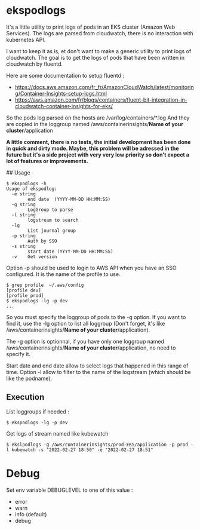 # ekspodlogs

It's a little utility to print logs of pods in an EKS cluster (Amazon Web Services). The logs are parsed from cloudwatch, there is no interaction with kubernetes API.

I want to keep it as is, et don't want to make a generic utility to print logs of cloudwatch. The goal is to get the logs of pods that have been written in cloudwatch by fluentd. 

Here are some documentation to setup fluentd :

* https://docs.aws.amazon.com/fr_fr/AmazonCloudWatch/latest/monitoring/Container-Insights-setup-logs.html
* https://aws.amazon.com/fr/blogs/containers/fluent-bit-integration-in-cloudwatch-container-insights-for-eks/


So the pods log parsed on the hosts are /var/log/containers/*.log
And they are copied in the loggroup named /aws/containerinsights/**Name of your cluster**/application


**A little comment, there is no tests, the initial development has been done in quick and dirty mode. Maybe, this problem will be adressed in the future but it's a side project with very very low priority so don't expect a lot of features or improvements.**

## Usage

```
$ ekspodlogs -h
Usage of ekspodlog:
  -e string
        end date  (YYYY-MM-DD HH:MM:SS)
  -g string
        LogGroup to parse
  -l string
        logstream to search
  -lg
        List journal group
  -p string
        Auth by SSO
  -s string
        start date (YYYY-MM-DD HH:MM:SS)
  -v    Get version
```

Option -p should be used to login to AWS API when you have an SSO configured. It is the name of the profile to use.

```
$ grep profile  ~/.aws/config 
[profile dev]
[profile prod]
$ ekspodlogs -lg -p dev
...
```

So you must specify the loggroup of pods to the -g option. If you want to find it, use the -lg option to list all loggroup (Don't forget, it's like /aws/containerinsights/**Name of your cluster**/application).

The -g option is optionnal, if you have only one loggroup named /aws/containerinsights/**Name of your cluster**/application, no need to specify it.

Start date and end date allow to select logs that happened in this range of time. 
Option -l allow to filter to the name of the logstream (which should be like the podname).


## Execution 

List loggroups if needed :

```
$ ekspodlogs -lg -p dev
```

Get logs of stream named like kubewatch

```
$ ekslpodlogs -g /aws/containerinsights/prod-EKS/application -p prod -l kubewatch -s "2022-02-27 18:50" -e "2022-02-27 18:51"
```


# Debug

Set env variable DEBUGLEVEL to one of this value :

* error
* warn
* info (default)
* debug

